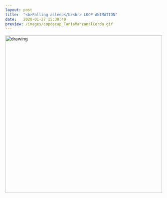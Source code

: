 ```yaml
---
layout: post
title:  "<b>Falling asleep</b><br> LOOP ANIMATION"
date:   2020-01-27 15:39:40
preview: /images/copdecap_TaniaManzanalCerda.gif
---
```



<div class="row">
<div class="column">
  <img src="/images/copdecap_TaniaManzanalCerda.gif" width="500px" alt="drawing">

</div>


<div class="column">

 </div></div>
